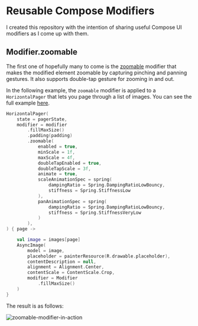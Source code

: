 # Reusable Compose Modifiers

I created this repository with the intention of sharing useful Compose UI modifiers as I come up with them. 

## Modifier.zoomable

The first one of hopefully many to come is the [zoomable](app/src/main/java/com/github/henokt/reusablecomposemodifiers/ui/utils/Modifiers.kt#L25) modifier that makes the modified element zoomable by capturing pinching and panning gestures. It also supports double-tap gesture for zooming in and out.

In the following example, the `zoomable` modifier is applied to a `HorizontalPager` that lets you page through a list of images. You can see the full example [here](app/src/main/java/com/github/henokt/reusablecomposemodifiers/ui/examples/ZoomablePager.kt).

```kotlin
HorizontalPager(
    state = pagerState,
    modifier = modifier
        .fillMaxSize()
        .padding(padding)
        .zoomable(
            enabled = true,
            minScale = 1f,
            maxScale = 4f,
            doubleTapEnabled = true,
            doubleTapScale = 3f,
            animate = true,
            scaleAnimationSpec = spring(
                dampingRatio = Spring.DampingRatioLowBouncy,
                stiffness = Spring.StiffnessLow
            ),
            panAnimationSpec = spring(
                dampingRatio = Spring.DampingRatioLowBouncy,
                stiffness = Spring.StiffnessVeryLow
            )
        ),
) { page ->

    val image = images[page]
    AsyncImage(
        model = image,
        placeholder = painterResource(R.drawable.placeholder),
        contentDescription = null,
        alignment = Alignment.Center,
        contentScale = ContentScale.Crop,
        modifier = Modifier
            .fillMaxSize()
    )
}
``` 

The result is as follows:

![zoomable-modifier-in-action](docs/media/zoomable-modifier-demo-320px.gif)